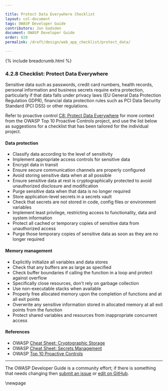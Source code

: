 ```yaml
---

title: Protect Data Everywhere Checklist
layout: col-document
tags: OWASP Developer Guide
contributors: Jon Gadsden
document: OWASP Developer Guide
order: 628
permalink: /draft/design/web_app_checklist/protect_data/

---
```


{% include breadcrumb.html %}

### 4.2.8 Checklist: Protect Data Everywhere

Sensitive data such as passwords, credit card numbers, health records, personal information and business secrets
require extra protection, particularly if that data falls under privacy laws (EU General Data Protection Regulation GDPR),
financial data protection rules such as PCI Data Security Standard (PCI DSS) or other regulations.

Refer to proactive control [C8: Protect Data Everywhere][control8]
for more context from the OWASP Top 10 Proactive Controls project,
and use the list below as suggestions for a checklist that has been tailored for the individual project.

#### Data protection

* Classify data according to the level of sensitivity
* Implement appropriate access controls for sensitive data
* Encrypt data in transit
* Ensure secure communication channels are properly configured
* Avoid storing sensitive data when at all possible
* Ensure sensitive data at rest is cryptographically protected to avoid unauthorized disclosure and modification
* Purge sensitive data when that data is no longer required
* Store application-level secrets in a secrets vault
* Check that secrets are not stored in code, config files or environment variables
* Implement least privilege, restricting access to functionality, data and system information
* Protect all cached or temporary copies of sensitive data from unauthorized access
* Purge those temporary copies of sensitive data as soon as they are no longer required

#### Memory management

* Explicitly initialize all variables and data stores
* Check that any buffers are as large as specified
* Check buffer boundaries if calling the function in a loop and protect against overflow
* Specifically close resources, don't rely on garbage collection
* Use non-executable stacks when available
* Properly free allocated memory upon the completion of functions and at all exit points
* Overwrite any sensitive information stored in allocated memory at all exit points from the function
* Protect shared variables and resources from inappropriate concurrent access

#### References

* OWASP [Cheat Sheet: Cryptographic Storage][cscs]
* OWASP [Cheat Sheet: Secrets Management][cssm]
* OWASP [Top 10 Proactive Controls][proactive10]

----

The OWASP Developer Guide is a community effort; if there is something that needs changing
then [submit an issue][issue060208] or [edit on GitHub][edit060208].

[control8]: https://owasp.org/www-project-proactive-controls/v3/en/c8-protect-data-everywhere
[cscs]: https://cheatsheetseries.owasp.org/cheatsheets/Cryptographic_Storage_Cheat_Sheet.html
[cssm]: https://cheatsheetseries.owasp.org/cheatsheets/Secrets_Management_Cheat_Sheet.html
[issue060208]: https://github.com/OWASP/www-project-developer-guide/issues/new?labels=enhancement&template=request.md&title=Update:%2006-design/02-web-app-checklist/08-protect-data
[edit060208]: https://github.com/OWASP/www-project-developer-guide/blob/main/draft/06-design/02-web-app-checklist/08-protect-data.md
[proactive10]: https://owasp.org/www-project-proactive-controls/

\newpage
